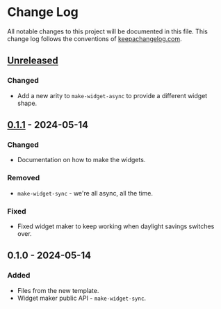 # Change Log
All notable changes to this project will be documented in this file. This change log follows the conventions of [keepachangelog.com](http://keepachangelog.com/).

## [Unreleased]
### Changed
- Add a new arity to `make-widget-async` to provide a different widget shape.

## [0.1.1] - 2024-05-14
### Changed
- Documentation on how to make the widgets.

### Removed
- `make-widget-sync` - we're all async, all the time.

### Fixed
- Fixed widget maker to keep working when daylight savings switches over.

## 0.1.0 - 2024-05-14
### Added
- Files from the new template.
- Widget maker public API - `make-widget-sync`.

[Unreleased]: https://github.com/your-name/touretzky/compare/0.1.1...HEAD
[0.1.1]: https://github.com/your-name/touretzky/compare/0.1.0...0.1.1
